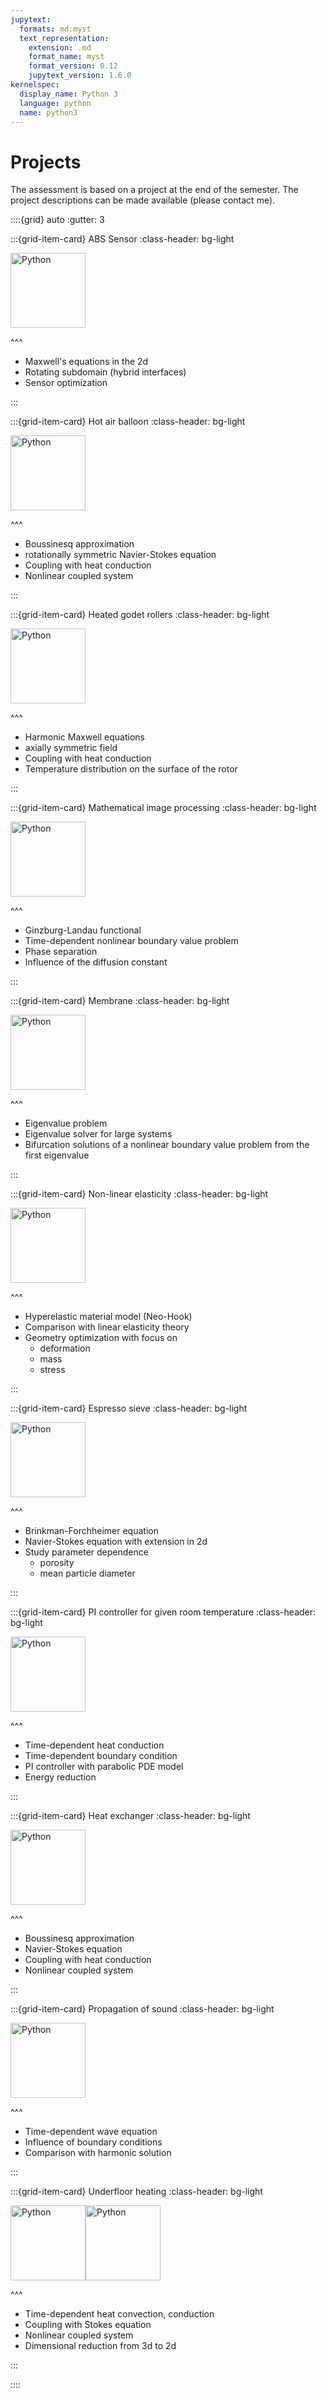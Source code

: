 ```yaml
---
jupytext:
  formats: md:myst
  text_representation:
    extension: .md
    format_name: myst
    format_version: 0.12
    jupytext_version: 1.6.0
kernelspec:
  display_name: Python 3
  language: python
  name: python3
---
```


# Projects

The assessment is based on a project at the end of the semester. The project descriptions can be made available (please contact me).

::::{grid} auto
:gutter: 3

:::{grid-item-card} ABS Sensor
:class-header: bg-light

<img src="./images/ABSSensor.png" alt="Python" height="120px">

^^^

- Maxwell's equations in the 2d
- Rotating subdomain (hybrid interfaces)
- Sensor optimization

:::

:::{grid-item-card} Hot air balloon
:class-header: bg-light

<img src="./images/hotairbaloon.png" alt="Python" height="120px">

^^^

- Boussinesq approximation
- rotationally symmetric Navier-Stokes equation
- Coupling with heat conduction
- Nonlinear coupled system

:::

:::{grid-item-card} Heated godet rollers
:class-header: bg-light

<img src="./images/roller.png" alt="Python" height="120px">

^^^

- Harmonic Maxwell equations
- axially symmetric field
- Coupling with heat conduction
- Temperature distribution on the surface of the rotor

:::

:::{grid-item-card} Mathematical image processing
:class-header: bg-light

<img src="./images/AllanCahnEnergyMinimization.jpg" alt="Python" height="120px">

^^^

- Ginzburg-Landau functional
- Time-dependent nonlinear boundary value problem
- Phase separation
- Influence of the diffusion constant

:::

:::{grid-item-card} Membrane
:class-header: bg-light

<img src="./images/membran.png" alt="Python" height="120px">

^^^

- Eigenvalue problem
- Eigenvalue solver for large systems
- Bifurcation solutions of a nonlinear boundary value problem from the first eigenvalue

:::

:::{grid-item-card} Non-linear elasticity
:class-header: bg-light

<img src="./images/OptimierterBalkenSpannungSymmetrisch.png" alt="Python" height="120px">

^^^

- Hyperelastic material model (Neo-Hook)
- Comparison with linear elasticity theory
- Geometry optimization with focus on
  - deformation
  - mass
  - stress

:::

:::{grid-item-card} Espresso sieve
:class-header: bg-light

<img src="./images/espresso.png" alt="Python" height="120px">

^^^

- Brinkman-Forchheimer equation
- Navier-Stokes equation with extension in 2d
- Study parameter dependence
  - porosity
  - mean particle diameter

:::

:::{grid-item-card} PI controller for given room temperature
:class-header: bg-light

<img src="./images/picontroller.png" alt="Python" height="120px">

^^^

- Time-dependent heat conduction
- Time-dependent boundary condition
- PI controller with parabolic PDE model
- Energy reduction

:::

:::{grid-item-card} Heat exchanger
:class-header: bg-light

<img src="./images/WaermetauscherSolution.png" alt="Python" height="120px">

^^^

- Boussinesq approximation
- Navier-Stokes equation
- Coupling with heat conduction
- Nonlinear coupled system

:::

:::{grid-item-card} Propagation of sound
:class-header: bg-light


<img src="./images/waveequation.png" alt="Python" height="120px">

^^^

- Time-dependent wave equation
- Influence of boundary conditions
- Comparison with harmonic solution

:::

:::{grid-item-card} Underfloor heating
:class-header: bg-light

<img src="./images/Rohrbogen.png" alt="Python" height="120px"><img src="./images/SchichtenModell.png" alt="Python" height="120px">

^^^

- Time-dependent heat convection, conduction
- Coupling with Stokes equation
- Nonlinear coupled system
- Dimensional reduction from 3d to 2d

:::

::::

